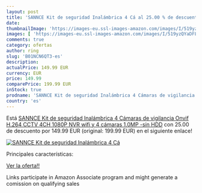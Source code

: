 ```yaml
---
layout: post
title: 'SANNCE Kit de seguridad Inalámbrica 4 Cá al 25.00 % de descuento'
date: 
thumbnailImage: 'https://images-eu.ssl-images-amazon.com/images/I/519yzQYaDFL._SL200_.jpg'
images: [ 'https://images-eu.ssl-images-amazon.com/images/I/519yzQYaDFL._SL200_.jpg' ]
comments: true
category: ofertas
author: ring
slug: 'B01NCN6QT3-es'
description:
actualPrice: 149.99 EUR
currency: EUR
price: 149.99
comparePrice: 199.99 EUR
inStock: true
prodname: 'SANNCE Kit de seguridad Inalámbrica 4 Cámaras de vigilancia  Onvif H.264 CCTV 4CH 1080P NVR wifi y 4 cámaras 1.0MP -sin HDD'
country: 'es'
---
```


Está [SANNCE Kit de seguridad Inalámbrica 4 Cámaras de vigilancia  Onvif H.264 CCTV 4CH 1080P NVR wifi y 4 cámaras 1.0MP -sin HDD](https://www.amazon.es/dp/B01NCN6QT3/?tag=tolees-21) con 25.00 de descuento por 149.99 EUR (original: 199.99 EUR) en el siguiente enlace!

[![SANNCE Kit de seguridad Inalámbrica 4 Cá](https://images-eu.ssl-images-amazon.com/images/I/519yzQYaDFL._SL200_.jpg)](https://www.amazon.es/dp/B01NCN6QT3/?tag=tolees-21)

Principales características:


[Ver la oferta!!](https://www.amazon.es/dp/B01NCN6QT3/?tag=tolees-21)

Links participate in Amazon Associate program and might generate a comission on qualifying sales


